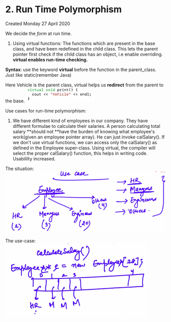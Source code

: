 # 2. Run Time Polymorphism
Created Monday 27 April 2020

We decide the *form* at run time.


1. Using virtual functions: The functions which are present in the base class, and have been redefined in the child class. This lets the parent pointer first check if the child class has an object, i.e enable overriding. **virtual enables run-time checking.**

**Syntax**: use the keyword **virtual** before the function in the parent_class. Just like static(remember Java)

Here Vehicle is the parent class, virtual helps us **redirect** from the parent to the base.
![](./2._Run_Time_Polymorphism/Selection_119.png)


Use cases for run-time polymorphism:

1. We have different kind of employees in our company. They have different formulae to calculate their salaries. A person calculating total salary **should not **have the burden of knowing what employee's work(given an employee pointer array). He can just invoke calSalary(). If we don't use virtual functions, we can access only the calSalary() as defined in the Employee super-class. Using virtual, the compiler will select the proper calSalary() function, this helps in writing code. Usabililty increased.

The situation:
![](./2._Run_Time_Polymorphism/Selection_120.png)

The use-case:
![](./2._Run_Time_Polymorphism/Selection_121.png)

